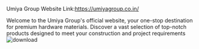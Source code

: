 Umiya Group Website Link:https://umiyagroup.co.in/

Welcome to the Umiya Group's official website, your one-stop destination for premium hardware materials. Discover a vast selection of top-notch products designed to meet your construction and project requirements
![download](https://github.com/adeshpunde/Wordpress-Project/assets/81632995/cb0d2a75-f007-4c99-90ad-3ed53dc61677)
